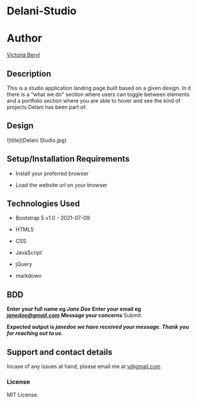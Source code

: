 # Delani-Studio

# Author 
[Victoria Beryl](https://github.com/Victoria045)

## Description
This is a studio application landing page built based on a given design. In it there is a "what we do" section where users can toggle between elements and a portfolio section where you are able to hover and see the kind of projects Delani has been part of.

## Design
![title](Delani Studio.jpg) 

## Setup/Installation Requirements
* Install your preferred browser

* Load the website url on your browser

## Technologies Used
* Bootstrap 5 v1.0 - 2021-07-09

* HTML5

* CSS

* JavaScript

* jQuery

* markdown

## BDD
**Enter your full name eg *Jane Doe*** 
**Enter your email eg *janedoe@gmail.com*** 
**Message your concerns**
Submit.

**Expected output is *janedoe we have received your message. Thank you for reaching out to us.*** 


## Support and contact details
Incase of any issues at hand, please email me at v@gmail.com
### License
MIT License. 